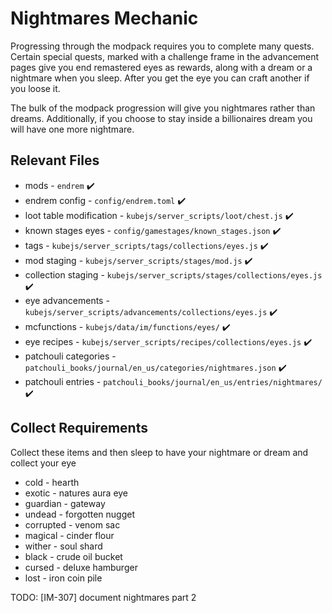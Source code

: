 # Nightmares Mechanic

Progressing through the modpack requires you to complete many quests. Certain special quests, marked with a challenge frame in the advancement pages give you end remastered eyes as rewards, along with a dream or a nightmare when you sleep. After you get the eye you can craft another if you loose it.

The bulk of the modpack progression will give you nightmares rather than dreams. Additionally, if you choose to stay inside a billionaires dream you will have one more nightmare.

## Relevant Files

- mods - `endrem` ✔️
- endrem config - `config/endrem.toml` ✔️
- loot table modification - `kubejs/server_scripts/loot/chest.js` ✔️
- known stages eyes - `config/gamestages/known_stages.json` ✔️
- tags - `kubejs/server_scripts/tags/collections/eyes.js` ✔️
- mod staging - `kubejs/server_scripts/stages/mod.js` ✔️
- collection staging - `kubejs/server_scripts/stages/collections/eyes.js` ✔️
- eye advancements - `kubejs/server_scripts/advancements/collections/eyes.js` ✔️
- mcfunctions - `kubejs/data/im/functions/eyes/` ✔️
- eye recipes - `kubejs/server_scripts/recipes/collections/eyes.js` ✔️
- patchouli categories - `patchouli_books/journal/en_us/categories/nightmares.json` ✔️
- patchouli entries - `patchouli_books/journal/en_us/entries/nightmares/` ✔️

## Collect Requirements

Collect these items and then sleep to have your nightmare or dream and collect your eye

- cold - hearth
- exotic - natures aura eye
- guardian - gateway
- undead - forgotten nugget
- corrupted - venom sac
- magical - cinder flour
- wither - soul shard
- black - crude oil bucket
- cursed - deluxe hamburger
- lost - iron coin pile

TODO: [IM-307] document nightmares part 2
